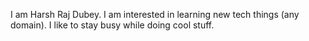 I am Harsh Raj Dubey. I am interested in learning new tech things (any domain). I like to stay busy while doing cool stuff.
